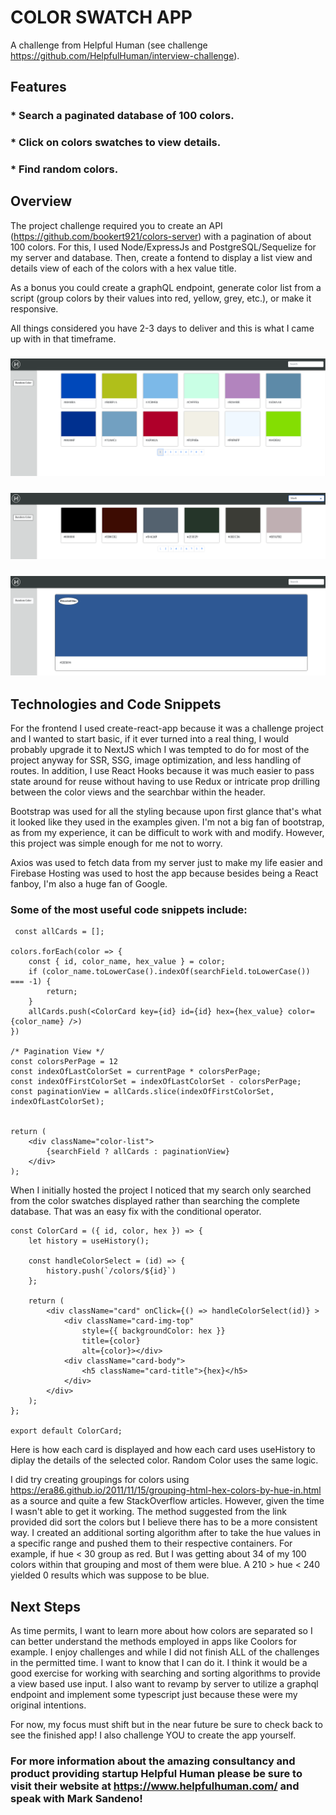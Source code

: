 # COLOR SWATCH APP

A challenge from Helpful Human (see challenge https://github.com/HelpfulHuman/interview-challenge).

## Features

### \* Search a paginated database of 100 colors.

### \* Click on colors swatches to view details.

### \* Find random colors.

## Overview

The project challenge required you to create an API (https://github.com/bookert921/colors-server) with a pagination of about 100 colors. For this, I used Node/ExpressJs and PostgreSQL/Sequelize for my server and database. Then, create a fontend to display a list view and details view of each of the colors with a hex value title.

As a bonus you could create a graphQL endpoint, generate color list from a script (group colors by their values into red, yellow, grey, etc.), or make it responsive.

All things considered you have 2-3 days to deliver and this is what I came up with in that timeframe.

### ![home](./public/home.png)

### ![search](./public/search.png)

### ![details](./public/details.png)

## Technologies and Code Snippets

For the frontend I used create-react-app because it was a challenge project and I wanted to start basic, if it ever turned into a real thing, I would probably upgrade it to NextJS which I was tempted to do for most of the project anyway for SSR, SSG, image optimization, and less handling of routes. In addition, I use React Hooks because it was much easier to pass state around for reuse without having to use Redux or intricate prop drilling between the color views and the searchbar within the header.

Bootstrap was used for all the styling because upon first glance that's what it looked like they used in the examples given. I'm not a big fan of bootstrap, as from my experience, it can be difficult to work with and modify. However, this project was simple enough for me not to worry.

Axios was used to fetch data from my server just to make my life easier and Firebase Hosting was used to host the app because besides being a React fanboy, I'm also a huge fan of Google.

### Some of the most useful code snippets include:

```
 const allCards = [];

colors.forEach(color => {
    const { id, color_name, hex_value } = color;
    if (color_name.toLowerCase().indexOf(searchField.toLowerCase()) === -1) {
        return;
    }
    allCards.push(<ColorCard key={id} id={id} hex={hex_value} color={color_name} />)
})

/* Pagination View */
const colorsPerPage = 12
const indexOfLastColorSet = currentPage * colorsPerPage;
const indexOfFirstColorSet = indexOfLastColorSet - colorsPerPage;
const paginationView = allCards.slice(indexOfFirstColorSet, indexOfLastColorSet);


return (
    <div className="color-list">
        {searchField ? allCards : paginationView}
    </div>
);
```

When I initially hosted the project I noticed that my search only searched from the color swatches displayed rather than searching the complete database. That was an easy fix with the conditional operator.

```
const ColorCard = ({ id, color, hex }) => {
    let history = useHistory();

    const handleColorSelect = (id) => {
        history.push(`/colors/${id}`)
    };

    return (
        <div className="card" onClick={() => handleColorSelect(id)} >
            <div className="card-img-top"
                style={{ backgroundColor: hex }}
                title={color}
                alt={color}></div>
            <div className="card-body">
                <h5 className="card-title">{hex}</h5>
            </div>
        </div>
    );
};

export default ColorCard;
```

Here is how each card is displayed and how each card uses useHistory to diplay the details of the selected color. Random Color uses the same logic.

I did try creating groupings for colors using https://era86.github.io/2011/11/15/grouping-html-hex-colors-by-hue-in.html as a source and quite a few StackOverflow articles. However, given the time I wasn't able to get it working. The method suggested from the link provided did sort the colors but I believe there has to be a more consistent way. I created an additional sorting algorithm after to take the hue values in a specific range and pushed them to their respective containers. For example, if hue < 30 group as red. But I was getting about 34 of my 100 colors within that grouping and most of them were blue. A 210 > hue < 240 yielded 0 results which was suppose to be blue.

## Next Steps

As time permits, I want to learn more about how colors are separated so I can better understand the methods employed in apps like Coolors for example. I enjoy challenges and while I did not finish ALL of the challenges in the permitted time. I want to know that I can do it. I think it would be a good exercise for working with searching and sorting algorithms to provide a view based use input. I also want to revamp by server to utilize a graphql endpoint and implement some typescript just because these were my original intentions.

For now, my focus must shift but in the near future be sure to check back to see the finished app! I also challenge YOU to create the app yourself.

### For more information about the amazing consultancy and product providing startup Helpful Human please be sure to visit their website at https://www.helpfulhuman.com/ and speak with Mark Sandeno!

